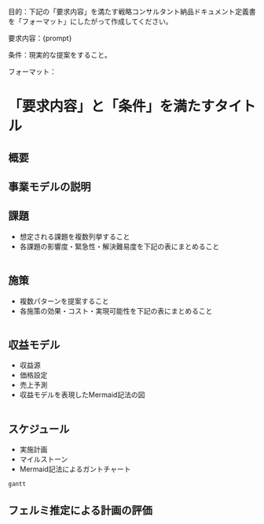 目的：下記の「要求内容」を満たす戦略コンサルタント納品ドキュメント定義書を「フォーマット」にしたがって作成してください。

要求内容：{prompt}

条件：現実的な提案をすること。


フォーマット：

# 「要求内容」と「条件」を満たすタイトル

## 概要

## 事業モデルの説明

## 課題
- 想定される課題を複数列挙すること
- 各課題の影響度・緊急性・解決難易度を下記の表にまとめること
```markdown
```

## 施策
- 複数パターンを提案すること
- 各施策の効果・コスト・実現可能性を下記の表にまとめること
```markdown
```

## 収益モデル
- 収益源
- 価格設定
- 売上予測
- 収益モデルを表現したMermaid記法の図
```mermaid
```

## スケジュール
- 実施計画
- マイルストーン
- Mermaid記法によるガントチャート
```mermaid
gantt
```

## フェルミ推定による計画の評価

